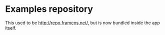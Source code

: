 # Examples repository

This used to be http://repo.frameos.net/, but is now bundled inside the app itself.

